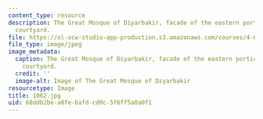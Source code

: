 ```yaml
---
content_type: resource
description: The Great Mosque of Diyarbakir, facade of the eastern portico onto the
  courtyard.
file: https://ol-ocw-studio-app-production.s3.amazonaws.com/courses/4-614-religious-architecture-and-islamic-cultures-fall-2002/68ddb2bea0fe6afdcd0c5f6ff5a0a0f1_1062.jpg
file_type: image/jpeg
image_metadata:
  caption: The Great Mosque of Diyarbakir, facade of the eastern portico onto the
    courtyard.
  credit: ''
  image-alt: Image of The Great Mosque of Diyarbakir
resourcetype: Image
title: 1062.jpg
uid: 68ddb2be-a0fe-6afd-cd0c-5f6ff5a0a0f1
---
```

